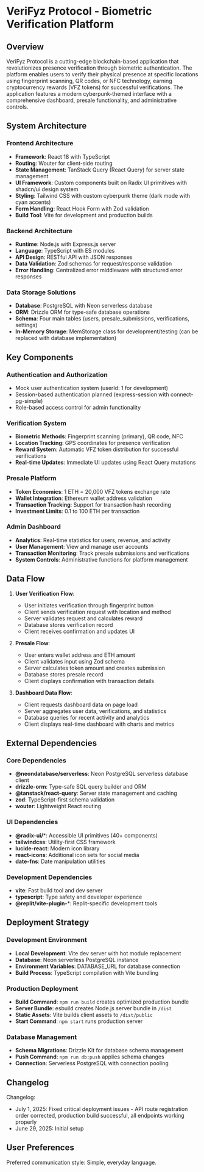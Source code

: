 # VeriFyz Protocol - Biometric Verification Platform

## Overview

VeriFyz Protocol is a cutting-edge blockchain-based application that revolutionizes presence verification through biometric authentication. The platform enables users to verify their physical presence at specific locations using fingerprint scanning, QR codes, or NFC technology, earning cryptocurrency rewards (VFZ tokens) for successful verifications. The application features a modern cyberpunk-themed interface with a comprehensive dashboard, presale functionality, and administrative controls.

## System Architecture

### Frontend Architecture
- **Framework**: React 18 with TypeScript
- **Routing**: Wouter for client-side routing
- **State Management**: TanStack Query (React Query) for server state management
- **UI Framework**: Custom components built on Radix UI primitives with shadcn/ui design system
- **Styling**: Tailwind CSS with custom cyberpunk theme (dark mode with cyan accents)
- **Form Handling**: React Hook Form with Zod validation
- **Build Tool**: Vite for development and production builds

### Backend Architecture
- **Runtime**: Node.js with Express.js server
- **Language**: TypeScript with ES modules
- **API Design**: RESTful API with JSON responses
- **Data Validation**: Zod schemas for request/response validation
- **Error Handling**: Centralized error middleware with structured error responses

### Data Storage Solutions
- **Database**: PostgreSQL with Neon serverless database
- **ORM**: Drizzle ORM for type-safe database operations
- **Schema**: Four main tables (users, presale_submissions, verifications, settings)
- **In-Memory Storage**: MemStorage class for development/testing (can be replaced with database implementation)

## Key Components

### Authentication and Authorization
- Mock user authentication system (userId: 1 for development)
- Session-based authentication planned (express-session with connect-pg-simple)
- Role-based access control for admin functionality

### Verification System
- **Biometric Methods**: Fingerprint scanning (primary), QR code, NFC
- **Location Tracking**: GPS coordinates for presence verification
- **Reward System**: Automatic VFZ token distribution for successful verifications
- **Real-time Updates**: Immediate UI updates using React Query mutations

### Presale Platform
- **Token Economics**: 1 ETH = 20,000 VFZ tokens exchange rate
- **Wallet Integration**: Ethereum wallet address validation
- **Transaction Tracking**: Support for transaction hash recording
- **Investment Limits**: 0.1 to 100 ETH per transaction

### Admin Dashboard
- **Analytics**: Real-time statistics for users, revenue, and activity
- **User Management**: View and manage user accounts
- **Transaction Monitoring**: Track presale submissions and verifications
- **System Controls**: Administrative functions for platform management

## Data Flow

1. **User Verification Flow**:
   - User initiates verification through fingerprint button
   - Client sends verification request with location and method
   - Server validates request and calculates reward
   - Database stores verification record
   - Client receives confirmation and updates UI

2. **Presale Flow**:
   - User enters wallet address and ETH amount
   - Client validates input using Zod schema
   - Server calculates token amount and creates submission
   - Database stores presale record
   - Client displays confirmation with transaction details

3. **Dashboard Data Flow**:
   - Client requests dashboard data on page load
   - Server aggregates user data, verifications, and statistics
   - Database queries for recent activity and analytics
   - Client displays real-time dashboard with charts and metrics

## External Dependencies

### Core Dependencies
- **@neondatabase/serverless**: Neon PostgreSQL serverless database client
- **drizzle-orm**: Type-safe SQL query builder and ORM
- **@tanstack/react-query**: Server state management and caching
- **zod**: TypeScript-first schema validation
- **wouter**: Lightweight React routing

### UI Dependencies
- **@radix-ui/***: Accessible UI primitives (40+ components)
- **tailwindcss**: Utility-first CSS framework
- **lucide-react**: Modern icon library
- **react-icons**: Additional icon sets for social media
- **date-fns**: Date manipulation utilities

### Development Dependencies
- **vite**: Fast build tool and dev server
- **typescript**: Type safety and developer experience
- **@replit/vite-plugin-***: Replit-specific development tools

## Deployment Strategy

### Development Environment
- **Local Development**: Vite dev server with hot module replacement
- **Database**: Neon serverless PostgreSQL instance
- **Environment Variables**: DATABASE_URL for database connection
- **Build Process**: TypeScript compilation with Vite bundling

### Production Deployment
- **Build Command**: `npm run build` creates optimized production bundle
- **Server Bundle**: esbuild creates Node.js server bundle in `/dist`
- **Static Assets**: Vite builds client assets to `/dist/public`
- **Start Command**: `npm start` runs production server

### Database Management
- **Schema Migrations**: Drizzle Kit for database schema management
- **Push Command**: `npm run db:push` applies schema changes
- **Connection**: Serverless PostgreSQL with connection pooling

## Changelog

Changelog:
- July 1, 2025: Fixed critical deployment issues - API route registration order corrected, production build successful, all endpoints working properly
- June 29, 2025: Initial setup

## User Preferences

Preferred communication style: Simple, everyday language.